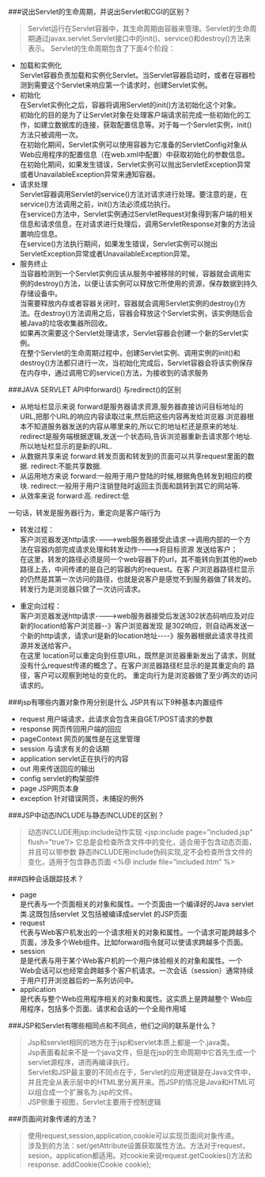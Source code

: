 ###说出Servlet的生命周期，并说出Servlet和CGI的区别？
>Servlet运行在Servlet容器中，其生命周期由容器来管理。Servlet的生命周期通过javax.servlet.Servlet接口中的init()、service()和destroy()方法来表示。
Servlet的生命周期包含了下面4个阶段：

- 加载和实例化  
	Servlet容器负责加载和实例化Servlet。当Servlet容器启动时，或者在容器检测到需要这个Servlet来响应第一个请求时，创建Servlet实例。
- 初始化  
	在Servlet实例化之后，容器将调用Servlet的init()方法初始化这个对象。  
	初始化的目的是为了让Servlet对象在处理客户端请求前完成一些初始化的工作，如建立数据库的连接，获取配置信息等。对于每一个Servlet实例，init()方法只被调用一次。  
	在初始化期间，Servlet实例可以使用容器为它准备的ServletConfig对象从Web应用程序的配置信息（在web.xml中配置）中获取初始化的参数信息。  
	在初始化期间，如果发生错误，Servlet实例可以抛出ServletException异常或者UnavailableException异常来通知容器。  
- 请求处理  
	Servlet容器调用Servlet的service()方法对请求进行处理。要注意的是，在service()方法调用之前，init()方法必须成功执行。  
	在service()方法中，Servlet实例通过ServletRequest对象得到客户端的相关信息和请求信息，在对请求进行处理后，调用ServletResponse对象的方法设置响应信息。  
	在service()方法执行期间，如果发生错误，Servlet实例可以抛出ServletException异常或者UnavailableException异常。  
- 服务终止  
	当容器检测到一个Servlet实例应该从服务中被移除的时候，容器就会调用实例的destroy()方法，以便让该实例可以释放它所使用的资源，保存数据到持久存储设备中。  
	当需要释放内存或者容器关闭时，容器就会调用Servlet实例的destroy()方法。在destroy()方法调用之后，容器会释放这个Servlet实例，该实例随后会被Java的垃圾收集器所回收。  
	如果再次需要这个Servlet处理请求，Servlet容器会创建一个新的Servlet实例。  
	在整个Servlet的生命周期过程中，创建Servlet实例、调用实例的init()和destroy()方法都只进行一次，当初始化完成后，Servlet容器会将该实例保存在内存中，通过调用它的service()方法，为接收到的请求服务   

###JAVA SERVLET API中forward() 与redirect()的区别
- 从地址栏显示来说 
	forward是服务器请求资源,服务器直接访问目标地址的URL,把那个URL的响应内容读取过来,然后把这些内容再发给浏览器.浏览器根本不知道服务器发送的内容从哪里来的,所以它的地址栏还是原来的地址.
	redirect是服务端根据逻辑,发送一个状态码,告诉浏览器重新去请求那个地址.所以地址栏显示的是新的URL.
- 从数据共享来说 
	forward:转发页面和转发到的页面可以共享request里面的数据.
	redirect:不能共享数据.
- 从运用地方来说 
	forward:一般用于用户登陆的时候,根据角色转发到相应的模块.
	redirect:一般用于用户注销登陆时返回主页面和跳转到其它的网站等.
- 从效率来说 
	forward:高.
	redirect:低

	
一句话，转发是服务器行为，重定向是客户端行为

- 转发过程：  
	客户浏览器发送http请求---->web服务器接受此请求-->调用内部的一个方法在容器内部完成请求处理和转发动作---->将目标资源 发送给客户；  
	在这里，转发的路径必须是同一个web容器下的url，其不能转向到其他的web路径上去，中间传递的是自己的容器内的request。在客 户浏览器路径栏显示的仍然是其第一次访问的路径，也就是说客户是感觉不到服务器做了转发的。转发行为是浏览器只做了一次访问请求。 

- 重定向过程：  
	客户浏览器发送http请求---->web服务器接受后发送302状态码响应及对应新的location给客户浏览器--》客户浏览器发现 是302响应，则自动再发送一个新的http请求，请求url是新的location地址----》服务器根据此请求寻找资源并发送给客户。  
	在这里 location可以重定向到任意URL，既然是浏览器重新发出了请求，则就没有什么request传递的概念了。在客户浏览器路径栏显示的是其重定向的 路径，客户可以观察到地址的变化的。
	重定向行为是浏览器做了至少两次的访问请求的。 


###jsp有哪些内置对象作用分别是什么
JSP共有以下9种基本内置组件

- request 用户端请求，此请求会包含来自GET/POST请求的参数 
- response 网页传回用户端的回应 
- pageContext 网页的属性是在这里管理 
- session 与请求有关的会话期 
- application servlet正在执行的内容 
- out 用来传送回应的输出
- config servlet的构架部件 
- page JSP网页本身 
- exception 针对错误网页，未捕捉的例外

###JSP中动态INCLUDE与静态INCLUDE的区别？
>动态INCLUDE用jsp:include动作实现
<jsp:include page=”included.jsp” flush=”true”/>
它总是会检查所含文件中的变化，适合用于包含动态页面，并且可以带参数
静态INCLUDE用include伪码实现,定不会检查所含文件的变化，适用于包含静态页面
<%@ include file=”included.htm” %>

###四种会话跟踪技术？
- page   
	是代表与一个页面相关的对象和属性。一个页面由一个编译好的Java servlet 类.这既包括servlet 又包括被编译成servlet 的JSP页面
- request  
	代表与Web客户机发出的一个请求相关的对象和属性。一个请求可能跨越多个页面，涉及多个Web组件。比如forward指令就可以使请求跨越多个页面。
- session  
	是是代表与用于某个Web客户机的一个用户体验相关的对象和属性。一个 Web会话可以也经常会跨越多个客户机请求。一次会话（session）通常持续于用户打开浏览器后的一系列访问中。
- application   
	是代表与整个Web应用程序相关的对象和属性。这实质上是跨越整个 Web应用程序，包括多个页面、请求和会话的一个全局作用域



###JSP和Servlet有哪些相同点和不同点，他们之间的联系是什么？
>Jsp和servlet相同的地方在于jsp和servlet本质上都是一个.java类。  
Jsp表面看起来不是一个java文件，但是在jsp的生命周期中它首先生成一个servlet源程序，进而再编译执行。  
Servlet和JSP最主要的不同点在于，Servlet的应用逻辑是在Java文件中，并且完全从表示层中的HTML里分离开来。而JSP的情况是Java和HTML可以组合成一个扩展名为.jsp的文件。  
JSP侧重于视图，Servlet主要用于控制逻辑  

###页面间对象传递的方法？
>使用request,session,application,cookie可以实现页面间对象传递。  
涉及到的方法：set/getAttribute设置获取属性方法。方法对于request，sesion，application都适用。对cookie来说request.getCookies()方法和response. addCookie(Cookie cookie);  